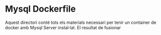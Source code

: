 # Mysql Dockerfile 

Aquest directori conté tots els materials necessari per tenir un container de docker amb Mysql Server instal·lat. El resultat de fusionar  
